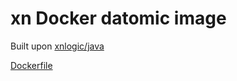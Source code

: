 # xn Docker datomic image 

Built upon [xnlogic/java](https://registry.hub.docker.com/u/xnlogic/java/)

[Dockerfile](https://raw.githubusercontent.com/xnlogic/docker-datomic/master/Dockerfile)

